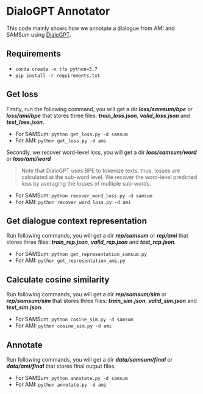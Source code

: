 # DialoGPT Annotator

This code mainly shows how we annotate a dialogue from AMI and SAMSum using [DialoGPT](https://arxiv.org/abs/1911.00536).

## Requirements
* `conda create -n tfs python=3.7`
* `pip install -r requirements.txt`

## Get loss
Firstly, run the following command, you will get a dir ***loss/samsum/bpe*** or ***loss/ami/bpe*** that stores three files: ***train_loss.json***, ***valid_loss.json*** and ***test_loss.json***.
* For SAMSum: `python get_loss.py -d samsum`
* For AMI: `python get_loss.py -d ami`

Secondly, we recover word-level loss, you will get a dir ***loss/samsum/word*** or ***loss/ami/word***
> Note that DialoGPT uses BPE to tokenize texts, thus, losses are calculated at the sub-word level. We recover the word-level predicted loss by averaging the losses of multiple sub-words.
* For SAMSum: `python recover_word_loss.py -d samsum`
* For AMI: `python recover_word_loss.py -d ami`

## Get dialogue context representation
Run following commands, you will get a dir ***rep/samsum*** or ***rep/ami*** that stores three files: ***train_rep.json***, ***valid_rep.json*** and ***test_rep.json***.
* For SAMSum: `python get_representation_samsum.py`
* For AMI: `python get_representation_ami.py`

## Calculate cosine similarity
Run following commands, you will get a dir ***rep/samsum/sim*** or ***rep/samsum/sim*** that stores three files: ***train_sim.json***, ***valid_sim.json*** and ***test_sim.json***.
* For SAMSum: `python cosine_sim.py -d samsum`
* For AMI: `python cosine_sim.py -d ami`

## Annotate
Run following commands, you will get a dir ***data/samsum/final*** or ***data/ami/final*** that stores final output files.
* For SAMSum: `python annotate.py -d samsum`
* For AMI: `python annotate.py -d ami`